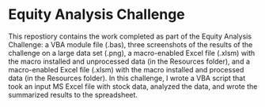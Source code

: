 # Equity Analysis Challenge

This repostiory contains the work completed as part of the Equity Analysis Challenge: a VBA module file (.bas), three screenshots of the results of the challenge on a large data set (.png), a macro-enabled Excel file (.xlsm) with the macro installed and unprocessed data (in the Resources folder), and a macro-enabled Excel file (.xlsm) with the macro installed and processed data (in the Resources folder). In this challenge, I wrote a VBA script that took an input MS Excel file with stock data, analyzed the data, and wrote the summarized results to the spreadsheet.
